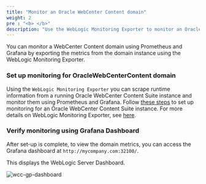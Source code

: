 ```yaml
---
title: "Monitor an Oracle WebCenter Content domain"
weight: 2
pre : "<b> </b>"
description: "Use the WebLogic Monitoring Exporter to monitor an Oracle WebCenter Content instance using Prometheus and Grafana."
---
```


You can monitor a WebCenter Content domain using Prometheus and Grafana by exporting the metrics from the domain instance using the
WebLogic Monitoring Exporter.


### Set up monitoring for OracleWebCenterContent domain 

Using the `WebLogic Monitoring Exporter` you can scrape runtime information from a running Oracle WebCenter Content Suite instance and monitor them using Prometheus and Grafana.
Follow [these steps](https://github.com/oracle/fmw-kubernetes/blob/v22.4.1/OracleWebCenterContent/kubernetes/monitoring-service/README.md) to set up monitoring for an Oracle WebCenter Content Suite instance. For more details on WebLogic Monitoring Exporter, see [here](https://github.com/oracle/weblogic-monitoring-exporter).

### Verify monitoring using Grafana Dashboard

After set-up is complete, to view the domain metrics, you can access the Grafana dashboard at `http://mycompany.com:32100/`. 

This displays the WebLogic Server Dashboard.

![wcc-gp-dashboard](images/wcc-gp-dashboard.png)
